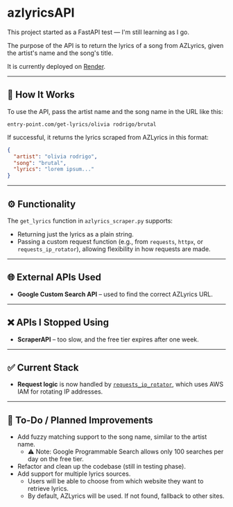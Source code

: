 # azlyricsAPI

This project started as a FastAPI test — I'm still learning as I go.

The purpose of the API is to return the lyrics of a song from AZLyrics, given the artist's name and the song's title.

It is currently deployed on [Render]([http://54.87.191.230:8000/api/get-lyrics/olivia-rodrigo/traitor/](https://azlyricsapi.onrender.com/api/get-lyrics/olivia%20rodrigo/brutal)).

---

## 🔧 How It Works

To use the API, pass the artist name and the song name in the URL like this:

```
entry-point.com/get-lyrics/olivia rodrigo/brutal
```

If successful, it returns the lyrics scraped from AZLyrics in this format:

```json
{
  "artist": "olivia rodrigo",
  "song": "brutal",
  "lyrics": "lorem ipsum..."
}
```

---

## ⚙️ Functionality

The `get_lyrics` function in `azlyrics_scraper.py` supports:

- Returning just the lyrics as a plain string.
- Passing a custom request function (e.g., from `requests`, `httpx`, or `requests_ip_rotator`), allowing flexibility in how requests are made.

---

## 🌐 External APIs Used

- **Google Custom Search API** – used to find the correct AZLyrics URL.

---

## ❌ APIs I Stopped Using

- **ScraperAPI** – too slow, and the free tier expires after one week.

---

## ✅ Current Stack

- **Request logic** is now handled by [`requests_ip_rotator`](https://github.com/Byron/google-requests-ip-rotator), which uses AWS IAM for rotating IP addresses.

---

## 🚧 To-Do / Planned Improvements

- Add fuzzy matching support to the song name, similar to the artist name.
  - ⚠️ Note: Google Programmable Search allows only 100 searches per day on the free tier.
- Refactor and clean up the codebase (still in testing phase).
- Add support for multiple lyrics sources.
  - Users will be able to choose from which website they want to retrieve lyrics.
  - By default, AZLyrics will be used. If not found, fallback to other sites.


